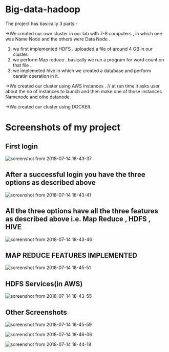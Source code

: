 # Big-data-hadoop
The project has basically 3 parts -

->We created our own cluster in our lab with 7-8 computers , in which one was Name Node and the others were Data Node .
  1. we first implemented HDFS . uploaded a file of around 4 GB in our cluster.
  2. we perform Map reduce . basically we run a program for word count on that file .
  3. we implemeted hive in which we created a database and perform ceratin operation in it.

->We created our cluster using AWS instances . // at run time it asks user about the no of instances to launch and then make one of those instances Namenode and othe datanode.

->We created our cluster using DOCKER.

# Screenshots of my project
## First login 

![screenshot from 2018-07-14 18-43-37](https://user-images.githubusercontent.com/20671151/42725439-059591d4-87a1-11e8-9078-f41e58ba47a2.png)

## After a successful login you have the three options as described above 

![screenshot from 2018-07-14 18-43-41](https://user-images.githubusercontent.com/20671151/42725472-7f1227e8-87a1-11e8-9727-10619dbf06c8.png)

## All the three options have all the three features as described above i.e. Map Reduce , HDFS , HIVE

![screenshot from 2018-07-14 18-43-46](https://user-images.githubusercontent.com/20671151/42725489-e1cdb460-87a1-11e8-8f86-e5ab49996a84.png)

## MAP REDUCE FEATURES IMPLEMENTED

![screenshot from 2018-07-14 18-45-51](https://user-images.githubusercontent.com/20671151/42725511-3493c004-87a2-11e8-9b35-3e5f09c3e8c2.png)

## HDFS Services(in AWS)

![screenshot from 2018-07-14 18-43-55](https://user-images.githubusercontent.com/20671151/42725524-82587d16-87a2-11e8-962f-b8354e54215c.png)

## Other Screenshots

![screenshot from 2018-07-14 18-45-59](https://user-images.githubusercontent.com/20671151/42725528-a19df7f0-87a2-11e8-8c3e-c9260e863115.png)

![screenshot from 2018-07-14 18-46-06](https://user-images.githubusercontent.com/20671151/42725529-a44d419a-87a2-11e8-818a-db299a75c37d.png)

![screenshot from 2018-07-14 18-44-18](https://user-images.githubusercontent.com/20671151/42725532-ab8fb85c-87a2-11e8-834f-c6a2dda82e4f.png)


